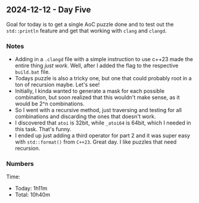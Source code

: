 ## 2024-12-12 - Day Five

Goal for today is to get a single AoC puzzle done and to test out the `std::println` feature and get that working with `clang` and `clangd`.

### Notes

- Adding in a `.clangd` file with a simple instruction to use c++23 made the entire thing _just work_. Well, after I added the flag to the respective `build.bat` file.
- Todays puzzle is also a tricky one, but one that could probably root in a ton of recursion maybe. Let's see!
- Initially, I kinda wanted to generate a mask for each possible combination, but soon realized that this wouldn't make sense, as it would be 2^n combinations.
- So I went with a recursive method, just traversing and testing for all combinations and discarding the ones that doesn't work.
- I discovered that `atoi` is 32bit, while `_atoi64` is 64bit, which I needed in this task. That's funny.
- I ended up just adding a third operator for part 2 and it was super easy with `std::format()` from `C++23`. Great day. I like puzzles that need recursion.

### Numbers

Time:
- Today: 1h11m
- Total: 10h40m
